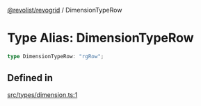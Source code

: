 [@revolist/revogrid](README.md) / DimensionTypeRow

# Type Alias: DimensionTypeRow

```ts
type DimensionTypeRow: "rgRow";
```

## Defined in

[src/types/dimension.ts:1](https://github.com/revolist/revogrid/blob/babcd934a05d11632dc60c6964673e41a780bbb7/src/types/dimension.ts#L1)
